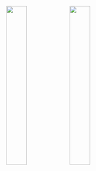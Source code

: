 
<p width="100%">
    <img width="33%" src="https://github.com/daengjun/PetStrory/assets/98893006/b1bde6d8-08e1-437f-bbbc-dd70b08a61ca"> 
    <img width="33%" src="https://github.com/daengjun/PetStrory/assets/98893006/a3de1267-8b38-4544-bb7c-5de347852781"> 
</p>
